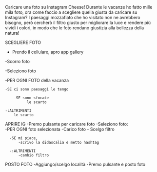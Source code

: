 Caricare una foto su Instagram
Cheese!
Durante le vacanze ho fatto mille mila foto, ora come faccio a scegliere quella giusta da caricare su Instagram? I paesaggi mozzafiato che ho visitato non ne avrebbero bisogno, però cercherò il filtro giusto per migliorare la luce e rendere più vividi i colori, in modo che le foto rendano giustizia alla bellezza della natura!


SCEGLIERE FOTO 
- Prendo il cellulare, apro app gallery 

-Scorro foto 

-Seleziono foto 

-PER OGNI FOTO della vacanza 

    -SE ci sono paesaggi le tengo

        -SE sono sfocate
              le scarto

    -:ALTRIMENTI 
        le scarto 


APRIRE IG
  -Premo pulsante per caricare foto 
  -Seleziono foto:                                     
      -PER OGNI foto selezionata 
          -Carico foto
          - Scelgo filtro 

      -SE mi piace, 
          -scrivo la didascalia e metto hashtag

      -:ALTRIMENTI 
          -cambio filtro 

POSTO FOTO
    -Aggiungo/scelgo località
    -Premo pulsante e posto foto